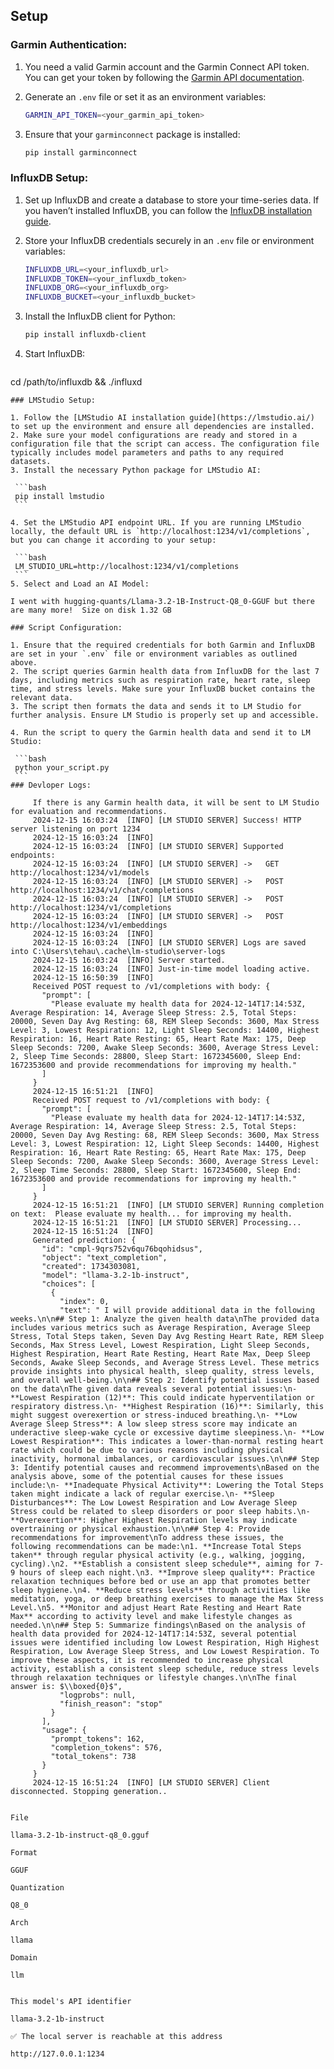## Setup

### Garmin Authentication:

1. You need a valid Garmin account and the Garmin Connect API token. You can get your token by following the [Garmin API documentation](https://developer.garmin.com/).
2. Generate an `.env` file or set it as an environment variables:

    ```bash
    GARMIN_API_TOKEN=<your_garmin_api_token>
    ```

3. Ensure that your `garminconnect` package is installed:

    ```bash
    pip install garminconnect
    ```

### InfluxDB Setup:

1. Set up InfluxDB and create a database to store your time-series data. If you haven’t installed InfluxDB, you can follow the [InfluxDB installation guide](https://docs.influxdata.com/influxdb/v2.0/get-started/).
2. Store your InfluxDB credentials securely in an `.env` file or environment variables:

    ```bash
    INFLUXDB_URL=<your_influxdb_url>
    INFLUXDB_TOKEN=<your_influxdb_token>
    INFLUXDB_ORG=<your_influxdb_org>
    INFLUXDB_BUCKET=<your_influxdb_bucket>
    ```

3. Install the InfluxDB client for Python:

    ```bash
    pip install influxdb-client
    ```
4. Start InfluxDB:
  
   ```bash
  cd /path/to/influxdb && ./influxd
   ```
### LMStudio Setup:

1. Follow the [LMStudio AI installation guide](https://lmstudio.ai/) to set up the environment and ensure all dependencies are installed.
2. Make sure your model configurations are ready and stored in a configuration file that the script can access. The configuration file typically includes model parameters and paths to any required datasets.
3. Install the necessary Python package for LMStudio AI:

    ```bash
    pip install lmstudio
    ```

4. Set the LMStudio API endpoint URL. If you are running LMStudio locally, the default URL is `http://localhost:1234/v1/completions`, but you can change it according to your setup:

    ```bash
    LM_STUDIO_URL=http://localhost:1234/v1/completions
    ```
5. Select and Load an AI Model:

   I went with hugging-quants/Llama-3.2-1B-Instruct-Q8_0-GGUF but there are many more!  Size on disk 1.32 GB

### Script Configuration:

1. Ensure that the required credentials for both Garmin and InfluxDB are set in your `.env` file or environment variables as outlined above.
2. The script queries Garmin health data from InfluxDB for the last 7 days, including metrics such as respiration rate, heart rate, sleep time, and stress levels. Make sure your InfluxDB bucket contains the relevant data.
3. The script then formats the data and sends it to LM Studio for further analysis. Ensure LM Studio is properly set up and accessible.

4. Run the script to query the Garmin health data and send it to LM Studio:

    ```bash
    python your_script.py
    ```
### Devloper Logs:

        If there is any Garmin health data, it will be sent to LM Studio for evaluation and recommendations.
        2024-12-15 16:03:24  [INFO] [LM STUDIO SERVER] Success! HTTP server listening on port 1234
        2024-12-15 16:03:24  [INFO]
        2024-12-15 16:03:24  [INFO] [LM STUDIO SERVER] Supported endpoints:
        2024-12-15 16:03:24  [INFO] [LM STUDIO SERVER] ->	GET  http://localhost:1234/v1/models
        2024-12-15 16:03:24  [INFO] [LM STUDIO SERVER] ->	POST http://localhost:1234/v1/chat/completions
        2024-12-15 16:03:24  [INFO] [LM STUDIO SERVER] ->	POST http://localhost:1234/v1/completions
        2024-12-15 16:03:24  [INFO] [LM STUDIO SERVER] ->	POST http://localhost:1234/v1/embeddings
        2024-12-15 16:03:24  [INFO]
        2024-12-15 16:03:24  [INFO] [LM STUDIO SERVER] Logs are saved into C:\Users\tehau\.cache\lm-studio\server-logs
        2024-12-15 16:03:24  [INFO] Server started.
        2024-12-15 16:03:24  [INFO] Just-in-time model loading active.
        2024-12-15 16:50:39  [INFO]
        Received POST request to /v1/completions with body: {
          "prompt": [
            "Please evaluate my health data for 2024-12-14T17:14:53Z, Average Respiration: 14, Average Sleep Stress: 2.5, Total Steps: 20000, Seven Day Avg Resting: 68, REM Sleep Seconds: 3600, Max Stress Level: 3, Lowest Respiration: 12, Light Sleep Seconds: 14400, Highest Respiration: 16, Heart Rate Resting: 65, Heart Rate Max: 175, Deep Sleep Seconds: 7200, Awake Sleep Seconds: 3600, Average Stress Level: 2, Sleep Time Seconds: 28800, Sleep Start: 1672345600, Sleep End: 1672353600 and provide recommendations for improving my health."
          ]
        }
        2024-12-15 16:51:21  [INFO]
        Received POST request to /v1/completions with body: {
          "prompt": [
            "Please evaluate my health data for 2024-12-14T17:14:53Z, Average Respiration: 14, Average Sleep Stress: 2.5, Total Steps: 20000, Seven Day Avg Resting: 68, REM Sleep Seconds: 3600, Max Stress Level: 3, Lowest Respiration: 12, Light Sleep Seconds: 14400, Highest Respiration: 16, Heart Rate Resting: 65, Heart Rate Max: 175, Deep Sleep Seconds: 7200, Awake Sleep Seconds: 3600, Average Stress Level: 2, Sleep Time Seconds: 28800, Sleep Start: 1672345600, Sleep End: 1672353600 and provide recommendations for improving my health."
          ]
        }
        2024-12-15 16:51:21  [INFO] [LM STUDIO SERVER] Running completion on text:  Please evaluate my health... for improving my health.
        2024-12-15 16:51:21  [INFO] [LM STUDIO SERVER] Processing...
        2024-12-15 16:51:24  [INFO]
        Generated prediction: {
          "id": "cmpl-9qrs752v6qu76bqohidsus",
          "object": "text_completion",
          "created": 1734303081,
          "model": "llama-3.2-1b-instruct",
          "choices": [
            {
              "index": 0,
              "text": " I will provide additional data in the following weeks.\n\n## Step 1: Analyze the given health data\nThe provided data includes various metrics such as Average Respiration, Average Sleep Stress, Total Steps taken, Seven Day Avg Resting Heart Rate, REM Sleep Seconds, Max Stress Level, Lowest Respiration, Light Sleep Seconds, Highest Respiration, Heart Rate Resting, Heart Rate Max, Deep Sleep Seconds, Awake Sleep Seconds, and Average Stress Level. These metrics provide insights into physical health, sleep quality, stress levels, and overall well-being.\n\n## Step 2: Identify potential issues based on the data\nThe given data reveals several potential issues:\n- **Lowest Respiration (12)**: This could indicate hyperventilation or respiratory distress.\n- **Highest Respiration (16)**: Similarly, this might suggest overexertion or stress-induced breathing.\n- **Low Average Sleep Stress**: A low sleep stress score may indicate an underactive sleep-wake cycle or excessive daytime sleepiness.\n- **Low Lowest Respiration**: This indicates a lower-than-normal resting heart rate which could be due to various reasons including physical inactivity, hormonal imbalances, or cardiovascular issues.\n\n## Step 3: Identify potential causes and recommend improvements\nBased on the analysis above, some of the potential causes for these issues include:\n- **Inadequate Physical Activity**: Lowering the Total Steps taken might indicate a lack of regular exercise.\n- **Sleep Disturbances**: The Low Lowest Respiration and Low Average Sleep Stress could be related to sleep disorders or poor sleep habits.\n- **Overexertion**: Higher Highest Respiration levels may indicate overtraining or physical exhaustion.\n\n## Step 4: Provide recommendations for improvement\nTo address these issues, the following recommendations can be made:\n1. **Increase Total Steps taken** through regular physical activity (e.g., walking, jogging, cycling).\n2. **Establish a consistent sleep schedule**, aiming for 7-9 hours of sleep each night.\n3. **Improve sleep quality**: Practice relaxation techniques before bed or use an app that promotes better sleep hygiene.\n4. **Reduce stress levels** through activities like meditation, yoga, or deep breathing exercises to manage the Max Stress Level.\n5. **Monitor and adjust Heart Rate Resting and Heart Rate Max** according to activity level and make lifestyle changes as needed.\n\n## Step 5: Summarize findings\nBased on the analysis of health data provided for 2024-12-14T17:14:53Z, several potential issues were identified including low Lowest Respiration, High Highest Respiration, Low Average Sleep Stress, and Low Lowest Respiration. To improve these aspects, it is recommended to increase physical activity, establish a consistent sleep schedule, reduce stress levels through relaxation techniques or lifestyle changes.\n\nThe final answer is: $\\boxed{0}$",
              "logprobs": null,
              "finish_reason": "stop"
            }
          ],
          "usage": {
            "prompt_tokens": 162,
            "completion_tokens": 576,
            "total_tokens": 738
          }
        }
        2024-12-15 16:51:24  [INFO] [LM STUDIO SERVER] Client disconnected. Stopping generation..


File

llama-3.2-1b-instruct-q8_0.gguf

Format

GGUF

Quantization

Q8_0

Arch

llama

Domain

llm


This model's API identifier

llama-3.2-1b-instruct

✅ The local server is reachable at this address

http://127.0.0.1:1234





